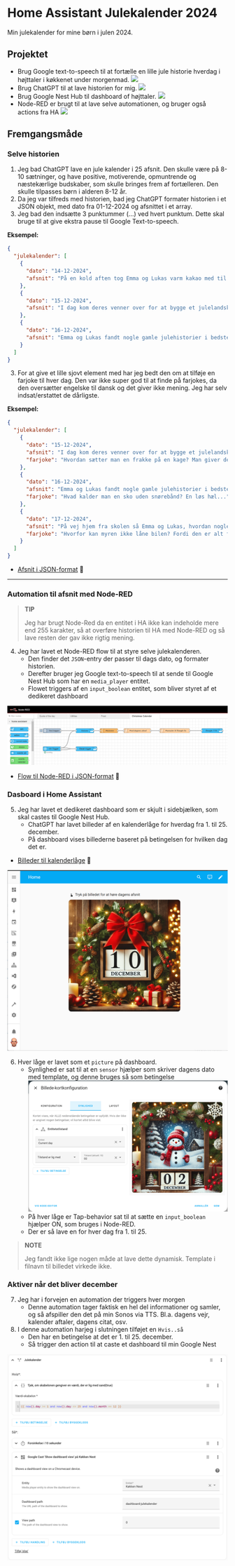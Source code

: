 # Home Assistant Julekalender 2024
Min julekalender for mine børn i julen 2024.

## Projektet
- Brug Google text-to-speech til at fortælle en lille jule historie hverdag i højttaler i køkkenet under morgenmad.
![](https://global.discourse-cdn.com/flex015/uploads/athom/original/3X/1/c/1c0925e2bbd836fc1bdd828122538683d628a396.jpeg)
- Brug ChatGPT til at lave historien for mig.
![](https://tecnologianexa.com/wp-content/uploads/2024/03/ChatGPT.png)
- Brug Google Nest Hub til dashboard of højttaler.
![](https://www.home-assistant.io/images/blog/2019-08-home-assistant-cast/hero.png)
- Node-RED er brugt til at lave selve automationen, og bruger også actions fra HA
![](https://nodered.org/about/resources/media/node-red-icon-2.png)

## Fremgangsmåde
### Selve historien
1. Jeg bad ChatGPT lave en jule kalender i 25 afsnit. Den skulle være på 8-10 sætninger, og have positive, motiverende, opmuntrende og næstekærlige budskaber, som skulle bringes frem af fortælleren. Den skulle tilpasses børn i alderen 8-12 år.
2. Da jeg var tilfreds med historien, bad jeg ChatGPT formater historien i et JSON objekt, med dato fra 01-12-2024 og afsnittet i et array.
3. Jeg bad den indsætte 3 punktummer (...) ved hvert punktum. Dette skal bruge til at give ekstra pause til Google Text-to-speech.

**Eksempel:**
```json
{
  "julekalender": [
    {
      "dato": "14-12-2024",
      "afsnit": "På en kold aften tog Emma og Lukas varm kakao med til en mand, der sad alene på en bænk i parken... Han så overrasket ud, men tog imod med et smil og et taknemmeligt blik... De satte sig ved siden af ham og snakkede lidt om julen og vinterens magi... Hans øjne lyste op, og de mærkede, hvor meget det betød for ham... Nogle gange er det mindste det største for en anden, tænkte de, og de gik hjem med en særlig varme indeni..."
    },
    {
      "dato": "15-12-2024",
      "afsnit": "I dag kom deres venner over for at bygge et julelandskab med små figurer og huse... Sammen lagde de bomuldssne, små træer og lys og skabte et lille vinterlandskab... De arbejdede sammen, grinede og gav hinanden idéer, og da de var færdige, var de alle stolte over det, de havde skabt... Emma og Lukas så på deres vennegruppe og mærkede, hvor særligt det er at skabe noget sammen... Når vi deler vores idéer og kreativitet, bliver det, vi laver, noget helt særligt..."
    },
    {
      "dato": "16-12-2024",
      "afsnit": "Emma og Lukas fandt nogle gamle julehistorier i bedstemors gemmer og begyndte at læse dem op for hinanden... Hver historie mindede dem om, hvordan julen handler om kærlighed og at være sammen... De læste med store øjne og drømte sig tilbage til dengang, deres bedstemor var barn... Bedstemoren smilede og sagde, at historier lever videre, når vi deler dem med hinanden... Emma og Lukas følte, at de var en del af noget større, og de vidste, at de ville huske disse øjeblikke for altid..."
    }
  ]
}
```

3. For at give et lille sjovt element med har jeg bedt den om at tilføje en farjoke til hver dag. Den var ikke super god til at finde på farjokes, da den oversætter engelske til dansk og det giver ikke mening. Jeg har selv indsat/erstattet de dårligste.

**Eksempel:**
```json
{
  "julekalender": [
    {
      "dato": "15-12-2024",
      "afsnit": "I dag kom deres venner over for at bygge et julelandskab med små figurer og huse... Sammen lagde de bomuldssne, små træer og lys og skabte et lille vinterlandskab... De arbejdede sammen, grinede og gav hinanden idéer, og da de var færdige, var de alle stolte over det, de havde skabt... Emma og Lukas så på deres vennegruppe og mærkede, hvor særligt det er at skabe noget sammen... Når vi deler vores idéer og kreativitet, bliver det, vi laver, noget helt særligt...",
      "farjoke": "Hvordan sætter man en frakke på en kage? Man giver den et lag glasur..."
    },
    {
      "dato": "16-12-2024",
      "afsnit": "Emma og Lukas fandt nogle gamle julehistorier i bedstemors gemmer og begyndte at læse dem op for hinanden... Hver historie mindede dem om, hvordan julen handler om kærlighed og at være sammen... De læste med store øjne og drømte sig tilbage til dengang, deres bedstemor var barn... Bedstemoren smilede og sagde, at historier lever videre, når vi deler dem med hinanden... Emma og Lukas følte, at de var en del af noget større, og de vidste, at de ville huske disse øjeblikke for altid...",
      "farjoke": "Hvad kalder man en sko uden snørebånd? En løs hæl..."
    },
    {
      "dato": "17-12-2024",
      "afsnit": "På vej hjem fra skolen så Emma og Lukas, hvordan nogle fugle kæmpede for at finde mad under sneen... De samlede nogle krummer og nødder og lagde dem forsigtigt ud til fuglene, som hurtigt samlede sig om maden... Fuglene fløj omkring dem og spiste gladeligt, og Emma og Lukas følte sig glade for at kunne hjælpe... Selv en lille gestus kan betyde meget for andre, tænkte de, og de besluttede at fodre fuglene hver dag resten af vinteren...",
      "farjoke": "Hvorfor kan myren ikke låne bilen? Fordi den er alt for lille til rattet!"
    }
  ]
}
```

- [Afsnit i JSON-format](https://github.com/LasseHedeby/ha-christmas-story-2024/blob/main/afsnit.json) :link:

---

### Automation til afsnit med Node-RED
>**TIP**
>
>Jeg har brugt Node-Red da en entitet i HA ikke kan indeholde mere end 255 karakter, så at overføre historien til HA med Node-RED og så lave resten der gav ikke rigtig mening.

4. Jeg har lavet et Node-RED flow til at styre selve julekalenderen.
    - Den finder det `JSON`-entry der passer til dags dato, og formater historien.
    - Derefter bruger jeg Google text-to-speech til at sende til Google Nest Hub som har en `media_player` entitet.
    - Flowet triggers af en `input_boolean` entitet, som bliver styret af et dedikeret dashboard

![](.assets/1.png)

- [Flow til Node-RED i JSON-format](https://github.com/LasseHedeby/ha-christmas-story-2024/blob/main/Christmas_Calendar_Flow.json) :link:

### Dasboard i Home Assistant
5. Jeg har lavet et dedikeret dashboard som er skjult i sidebjælken, som skal castes til Google Nest Hub.
    - ChatGPT har lavet billeder af en kalenderlåge for hverdag fra 1. til 25. december.
    - På dashboard vises billederne baseret på betingelsen for hvilken dag det er.

- [Billeder til kalenderlåge](https://github.com/LasseHedeby/ha-christmas-story-2024/tree/main/calendar_images) :link:

![](.assets/2.png)

6. Hver låge er lavet som et `picture` på dashboard.
    - Synlighed er sat til at en `sensor` hjælper som skriver dagens dato med template, og denne bruges så som betingelse
![](.assets/3.png)
    - På hver låge er Tap-behavior sat til at sætte en `input_boolean` hjælper ON, som bruges i Node-RED.
    - Der er så lave en for hver dag fra 1. til 25.

> **NOTE**
>
> Jeg fandt ikke lige nogen måde at lave dette dynamisk. Template i filnavn til billedet virkede ikke.

### Aktiver når det bliver december
7. Jeg har i forvejen en automation der triggers hver morgen
    - Denne automation tager faktisk en hel del informationer og samler, og så afspiller den det på min Sonos via TTS. Bl.a. dagens vejr, kalender aftaler, dagens citat, osv.
8. I denne automation harjeg i slutningen tilføjet en `Hvis..så`
    - Den har en betingelse at det er 1. til 25. december.
    - Så trigger den action til at caste et dashboard til min Google Nest

![](.assets/4.png)